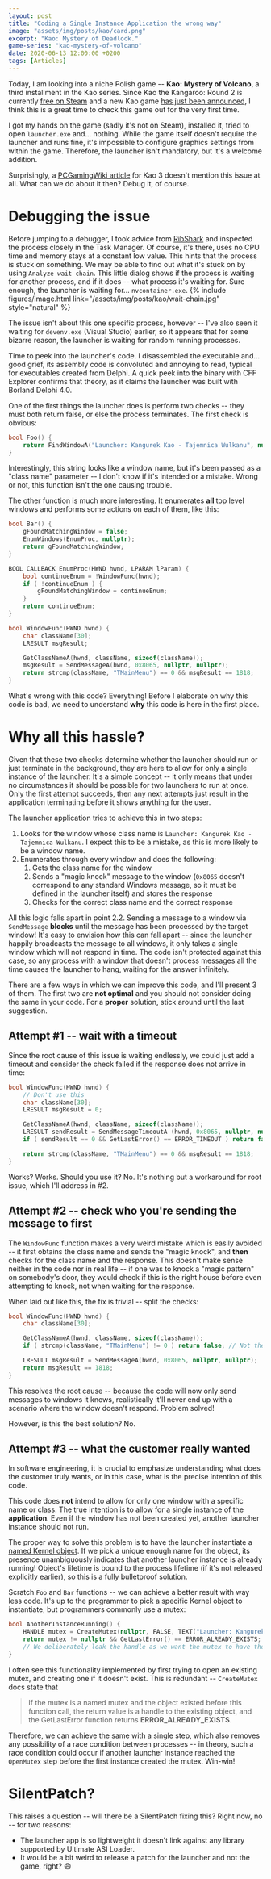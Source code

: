 ```yaml
---
layout: post
title: "Coding a Single Instance Application the wrong way"
image: "assets/img/posts/kao/card.png"
excerpt: "Kao: Mystery of Deadlock."
game-series: "kao-mystery-of-volcano"
date: 2020-06-13 12:00:00 +0200
tags: [Articles]
---
```


Today, I am looking into a niche Polish game -- **Kao: Mystery of Volcano**, a third installment in the Kao series.
Since Kao the Kangaroo: Round 2 is currently [free on Steam](https://store.steampowered.com/app/1048540/Kao_the_Kangaroo_Round_2/)
and a new Kao game [has just been announced](https://twitter.com/Kaothekangaroo/status/1270279470994329600), I think this is a great time
to check this game out for the very first time.

I got my hands on the game (sadly it's not on Steam), installed it, tried to open `launcher.exe` and... nothing.
While the game itself doesn't require the launcher and runs fine, it's impossible to configure graphics settings from within the game.
Therefore, the launcher isn't mandatory, but it's a welcome addition.

Surprisingly, a [PCGamingWiki article](https://www.pcgamingwiki.com/wiki/Kao:_Mystery_of_Volcano) for Kao 3 doesn't mention this issue at all.
What can we do about it then? Debug it, of course.

# Debugging the issue

Before jumping to a debugger, I took advice from [RibShark](https://twitter.com/RibShark) and inspected the process closely in the Task Manager.
Of course, it's there, uses no CPU time and memory stays at a constant low value. This hints that the process is stuck on something.
We may be able to find out what it's stuck on by using `Analyze wait chain`. This little dialog shows if the process is waiting for another process,
and if it does -- what process it's waiting for. Sure enough, the launcher is waiting for... `nvcontainer.exe`.
{% include figures/image.html link="/assets/img/posts/kao/wait-chain.jpg" style="natural" %}

The issue isn't about this one specific process, however -- I've also seen it waiting for `devenv.exe` (Visual Studio) earlier,
so it appears that for some bizarre reason, the launcher is waiting for random running processes.

Time to peek into the launcher's code. I disassembled the executable and... good grief, its assembly code is convoluted
and annoying to read, typical for executables created from Delphi. A quick peek into the binary with CFF Explorer confirms
that theory, as it claims the launcher was built with Borland Delphi 4.0.

One of the first things the launcher does is perform two checks -- they must both return false, or else the process terminates.
The first check is obvious:

```cpp
bool Foo() {
    return FindWindowA("Launcher: Kangurek Kao - Tajemnica Wulkanu", nullptr) != nullptr;
}
```

Interestingly, this string looks like a window name, but it's been passed as a "class name" parameter -- I don't know if it's intended
or a mistake. Wrong or not, this function isn't the one causing trouble.

The other function is much more interesting. It enumerates **all** top level windows and performs some actions on each of them, like this:

```cpp
bool Bar() {
    gFoundMatchingWindow = false;
    EnumWindows(EnumProc, nullptr);
    return gFoundMatchingWindow;
}

BOOL CALLBACK EnumProc(HWND hwnd, LPARAM lParam) {
    bool continueEnum = !WindowFunc(hwnd);
    if ( !continueEnum ) {
        gFoundMatchingWindow = continueEnum;
    }
    return continueEnum;
}

bool WindowFunc(HWND hwnd) {
    char className[30];
    LRESULT msgResult;

    GetClassNameA(hwnd, className, sizeof(className));
    msgResult = SendMessageA(hwnd, 0x8065, nullptr, nullptr);
    return strcmp(className, "TMainMenu") == 0 && msgResult == 1818;
}
```

What's wrong with this code? Everything! Before I elaborate on why this code is bad, we need to understand **why** this code is here in the first place.

# Why all this hassle?

Given that these two checks determine whether the launcher should run or just terminate in the background,
they are here to allow for only a single instance of the launcher. It's a simple concept -- it only means that under no circumstances
it should be possible for two launchers to run at once. Only the first attempt succeeds, then any next attempts just result in the application
terminating before it shows anything for the user.

The launcher application tries to achieve this in two steps:

1. Looks for the window whose class name is `Launcher: Kangurek Kao - Tajemnica Wulkanu`. I expect this to be a mistake, as this is more likely to be a window name.
2. Enumerates through every window and does the following:
   1. Gets the class name for the window
   2. Sends a "magic knock" message to the window (`0x8065` doesn't correspond to any standard Windows message, so it must be defined in the launcher itself) and stores the response
   3. Checks for the correct class name and the correct response

All this logic falls apart in point 2.2. Sending a message to a window via `SendMessage` **blocks** until the message has been processed by the target window!
It's easy to envision how this can fall apart -- since the launcher happily broadcasts the message to all windows, it only takes a single window which will not respond in time.
The code isn't protected against this case, so any process with a window that doesn't process messages all the time causes the launcher to hang, waiting for the answer infinitely.

There are a few ways in which we can improve this code, and I'll present 3 of them. The first two are **not optimal** and you should not consider doing the same in your code.
For a **proper** solution, stick around until the last suggestion.

## Attempt #1 -- wait with a timeout

Since the root cause of this issue is waiting endlessly, we could just add a timeout and consider the check failed if the response does not arrive in time:

```cpp
bool WindowFunc(HWND hwnd) {
    // Don't use this
    char className[30];
    LRESULT msgResult = 0;

    GetClassNameA(hwnd, className, sizeof(className));
    LRESULT sendResult = SendMessageTimeoutA (hwnd, 0x8065, nullptr, nullptr, SMTO_BLOCK, 500, &msgResult); // 0.5s per window is way too generous already
    if ( sendResult == 0 && GetLastError() == ERROR_TIMEOUT ) return false; // Timed out

    return strcmp(className, "TMainMenu") == 0 && msgResult == 1818;
}
```

Works? Works. Should you use it? No. It's nothing but a workaround for root issue, which I'll address in #2.

## Attempt #2 -- check who you're sending the message to first

The `WindowFunc` function makes a very weird mistake which is easily avoided -- it first obtains the class name and sends the "magic knock",
and **then** checks for the class name and the response. This doesn't make sense neither in the code nor in real life -- if one was to knock a "magic pattern"
on somebody's door, they would check if this is the right house before even attempting to knock, not when waiting for the response.

When laid out like this, the fix is trivial -- split the checks:

```cpp
bool WindowFunc(HWND hwnd) {
    char className[30];

    GetClassNameA(hwnd, className, sizeof(className));
    if ( strcmp(className, "TMainMenu") != 0 ) return false; // Not the window we want to send the magic knock to!

    LRESULT msgResult = SendMessageA(hwnd, 0x8065, nullptr, nullptr);
    return msgResult == 1818;
}
```

This resolves the root cause -- because the code will now only send messages to windows it knows, realistically it'll never end up with a scenario
where the window doesn't respond. Problem solved!

However, is this the best solution? No.

## Attempt #3 -- what the customer really wanted

In software engineering, it is crucial to emphasize understanding what does the customer truly wants, or in this case,
what is the precise intention of this code.

This code does **not** intend to allow for only one window with a specific name or class.
The true intention is to allow for a single instance of the **application**.
Even if the window has not been created yet, another launcher instance should not run.

The proper way to solve this problem is to have the launcher instantiate a [named Kernel object](https://docs.microsoft.com/en-us/windows/win32/termserv/kernel-object-namespaces).
If we pick a unique enough name for the object, its presence unambiguously indicates that another launcher instance is already running!
Object's lifetime is bound to the process lifetime (if it's not released explicitly earlier), so this is a fully bulletproof solution.

Scratch `Foo` and `Bar` functions -- we can achieve a better result with way less code. It's up to the programmer to pick a specific Kernel object
to instantiate, but programmers commonly use a mutex:

```cpp
bool AnotherInstanceRunning() {
    HANDLE mutex = CreateMutex(nullptr, FALSE, TEXT("Launcher: Kangurek Kao - Tajemnica Wulkanu")); // Or any other unique name
    return mutex != nullptr && GetLastError() == ERROR_ALREADY_EXISTS;
    // We deliberately leak the handle as we want the mutex to have the same lifetime as the process!
}
```

I often see this functionality implemented by first trying to open an existing mutex, and creating one if it doesn't exist.
This is redundant -- `CreateMutex` docs state that

> If the mutex is a named mutex and the object existed before this function call,
> the return value is a handle to the existing object, and the GetLastError function returns **ERROR_ALREADY_EXISTS**.

Therefore, we can achieve the same with a single step, which also removes any possibility of a race condition between processes -- in theory,
such a race condition could occur if another launcher instance reached the `OpenMutex` step before the first instance created the mutex.
Win-win!

# SilentPatch?

This raises a question -- will there be a SilentPatch fixing this? Right now, no -- for two reasons:
* The launcher app is so lightweight it doesn't link against any library supported by Ultimate ASI Loader.
* It would be a bit weird to release a patch for the launcher and not the game, right? 😄